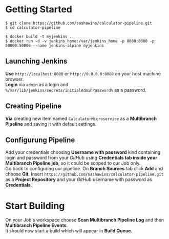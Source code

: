 # Getting Started

    $ git clone https://github.com/sashawins/calculator-pipeline.git
    $ cd calculator-pipeline

    $ docker build -t myjenkins .
    $ docker run -d -v jenkins_home:/var/jenkins_home -p 8080:8080 -p 50000:50000 --name jenkins-alpine myjenkins

## Launching Jenkins

**Use** `http://localhost:8080` or `http://0.0.0.0:8080` on your host machine browser.  
**Login** via `admin` as a login and `%/var/lib/jenkins/secrets/initialAdminPassword%` as a password.

## Creating Pipeline

**Via** creating new item named `CalculatorMicroservice` as a **Multibranch Pipeline** and saving it with default settings.

## Configurung Pipeline

Add your credentials choosing **Username with password** kind containing login and password from your _GitHub_ using **Credentials tab inside your Multibranch Pipeline job**, so it could be scoped to our Job only.  
Go back to configuring our pipeline. On **Branch Sources** tab click **Add** and choose **Git**. Insert `https://github.com/sashawins/calculator-pipeline.git` as a **Project Repository** and your _GitHub_ username with password as **Credentials**.

# Start Building

On your Job's workspace choose **Scan Multibranch Pipeline Log** and then **Multibranch Pipeline Events**.  
It should now start a build which will appear in **Build Queue**.
